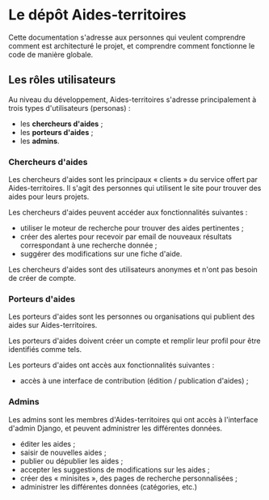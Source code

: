 # Le dépôt Aides-territoires

Cette documentation s'adresse aux personnes qui veulent comprendre comment est
architecturé le projet, et comprendre comment fonctionne le code de manière
globale.

## Les rôles utilisateurs

Au niveau du développement, Aides-territoires s'adresse principalement à trois
types d'utilisateurs (personas) :

 - les **chercheurs d'aides** ;
 - les **porteurs d'aides** ;
 - les **admins**.

 ### Chercheurs d'aides

 Les chercheurs d'aides sont les principaux « clients » du service offert par
 Aides-territoires. Il s'agit des personnes qui utilisent le site pour
 trouver des aides pour leurs projets.

 Les chercheurs d'aides peuvent accéder aux fonctionnalités suivantes :

  - utiliser le moteur de recherche pour trouver des aides pertinentes ;
  - créer des alertes pour recevoir par email de nouveaux résultats
    correspondant à une recherche donnée ;
  - suggérer des modifications sur une fiche d'aide.

Les chercheurs d'aides sont des utilisateurs anonymes et n'ont pas besoin de
créer de compte.

 ### Porteurs d'aides

 Les porteurs d'aides sont les personnes ou organisations qui publient des
 aides sur Aides-territoires.

 Les porteurs d'aides doivent créer un compte et remplir leur profil pour être
 identifiés comme tels.

 Les porteurs d'aides ont accès aux fonctionnalités suivantes :

  - accès à une interface de contribution (édition / publication d'aides) ;

 ### Admins

 Les admins sont les membres d'Aides-territoires qui ont accès à l'interface
 d'admin Django, et peuvent administrer les différentes données.

  - éditer les aides ;
  - saisir de nouvelles aides ;
  - publier ou dépublier les aides ;
  - accepter les suggestions de modifications sur les aides ;
  - créer des « minisites », des pages de recherche personnalisées ;
  - administrer les différentes données (catégories, etc.)
